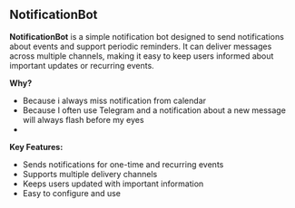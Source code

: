 ## NotificationBot

**NotificationBot** is a simple notification bot designed to send notifications about events and support periodic reminders. It can deliver messages across multiple channels, making it easy to keep users informed about important updates or recurring events.

**Why?**
- Because i always miss notification from calendar
- Because I often use Telegram and a notification about a new message will always flash before my eyes
- 
**Key Features:**
- Sends notifications for one-time and recurring events
- Supports multiple delivery channels
- Keeps users updated with important information
- Easy to configure and use
